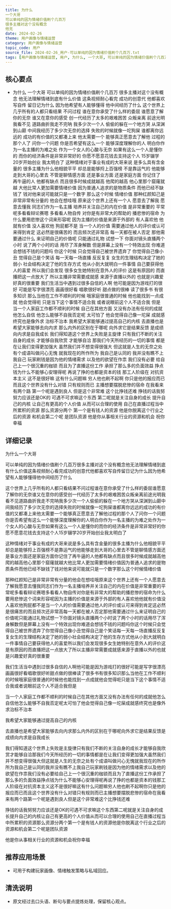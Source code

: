 ```yaml
---
title: 为什么
一个大哥
可以单纯的因为情绪价值刷个几百万
很多主播对这个没有概念
他无
date: 2024-02-26
theme: 用户画像与情绪运营
category: 用户画像与情绪运营
topic_code: 用户
source_file: 2024-02-26_用户-可以单纯的因为情绪价值刷个几百万.txt
tags: [用户画像与情绪运营, 用户, 为什么, 一个大哥, 可以单纯的因为情绪价值刷个几百万, 很多主播对这个没有概念, 他无法理解情绪到底有什么价值]
---
```


## 核心要点
- 为什么
一个大哥
可以单纯的因为情绪价值刷个几百万
很多主播对这个没有概念
他无法理解情绪到底有什么价值
这条视频耐心看完
成功的创意代
他都喜欢写自传
留日记为什么
因为他希望有人能够懂得
他中间经历了什么
这个世界上几乎所有的人都只看结果
不问过程
谁在意你承受了什么样的委屈
谁愿意了解你的无奈
谁又在意你的感受
创一代经历了太多的艰难困苦
众叛亲离
前途光明我看不见
道路曲折我走不完呐
我多少次一个人
偷偷的躲在一个地方哭
从深渊到山巅
中间我经历了多少次无奈的选择
失败的时候就像一坨狗屎
谁都离你远远的
成功的有价值的又都凑上来
他太需要一个
能够真正愿意去了解他
过程的那个人了
问你一个问题
你是否希望有这么一个
能够深度理解你的人
明白你作为一名主播的为难之处
作为一个女人的心酸与无奈
如果有这么一个人是懂你的
而你的经济条件是非常非常好的
你愿不愿意花钱去支持这个人
15岁辍学
20岁开始创业
我太明白了
这种情绪对于事业有成的大哥来说
是多么具有含金量的
很多主播为什么他相貌平平
却总是能够捋上百强榜
不是靠运气的
他能够走到大哥的心里去
不管是聊情感方面
还是事业方面
还是家庭方面
你记住了
再牛逼的人
他都有缺点
而且很多时候成就越高
他爬的越高
他心里那个窟窿就越
大他比常人更加需要情绪价值
因为普通人追求的是物质条件
而他已经不缺钱了
钱对他来说可能就只是一个数字
那么这个时候
情绪价值
那种红颜知己是非常非常有分量的
他会在想哇哦
原来这个世界上还有一个人
愿意去了解我
愿意去懂我
同志们作为一名主播
培养并关注自己的内在价值
是非常重要的
平常呢多看看辩论赛嗯
多看看人物自传
对你是有非常大的帮助的
播悲惨的宿命
为什么要用悲惨这个词来形容呢
因为主播的价值是来源于外部的
有人喜欢他
他就有价值
没人喜欢他
狗屁都不是
当一个人的价值
需要通过他人的评价或认可
来得到肯定
这必然是很痛苦的
而且频次还非常高
每一天都在被人否定
那他需要通过什么
来证明自己的价值呢
只能通过礼物
试想一下
你面对镜头直播两个小时
说了两个小时的话
用尽了浑身解数
但是屏幕上没有一个特效出现
你难道会想钱不钱的问题吗
你这个时候
只会觉得自己被世界遗弃了
你觉得自己像小丑
觉得自己是个笑话
每一天每一场直播
反反复复
女生的生理结构决定了她的弱小
社会结构决定了他的生存方式
他从小到大就明白一件事情
自己要获得他人的喜爱
所以我们会发现
很多女生她特别在意外人的评价
这是有原因的
而直播把这一点放大了
所以主播非常需要成就感
来源于直播以外的
也就是兴趣爱好真的很重要
我们生活当中遇到过很多自信的人啊
他可能是因为游戏打的很好
可能是写字很漂亮
画画很好看
唱歌很好听
甜点做的很棒
读了很多书
有很多知识
那么当他在工作不顺利的时候
哦家庭很普通的时候
他也能找到一点成就
他会觉得呃
只是当下这个事情不适合我
或者说眼前这个人不适合我
但是
当一个人家庭工作都不顺利的时候
自己在其他方面
又没有办法有任何的成就
他怎么自信
他怎么能够不自我否定呢
太可怕了
他会觉得自己像一坨屎
成就感终究也是像外求
治标不治本
我希望大家能够通过提高自己的内核
去直播也是希望大家能够去向内求
那么内外的区别在于哪呢
向外求它是结果反馈
是成绩向内求是自我成长
我们得知道这个世界上失败是主旋律
只有我们不断的关注自身的成长
才能够自我欣赏
才能够自洽
那我们今天所经历的一切的事情
都是在让我们变得更加强大
虽然我们并不想变得很强大
但这就是人生的无奈之处
有个成语叫做问心无愧
就我现在的所作所为
我自己是认同的
我并没有瞧不上我自己
玩家刷钱是因为他的情绪需求
以及他的欲望在作祟
我们没有必要
给自己上一个很沉重的枷锁
而且为了直播这份工作
承担了那么多的负面效益
挣点钱为什么不能够心安理得呢
再说了挣的也都是资本的钱
那工人阶级在
对抗资本主义
这不是很好嘛
这有什么问题嘛
穷人他也刷不起啊
你只是他的报应而已
而且这个世界没有什么对错
只有规则而已
主播想要摆脱悲惨的宿命
在我看来有两个路
第一个呢是遇到良人
但是这个非常难
这个比挣钱还难
挣钱的话我努努力应该还是OK的
可遇不可求嘛这个东西
第二呢就是关注自身的成长
提升自己的内核
让自己有更高的个人价值
从而可以合理的使用
自己在直播过程当中
所累积的资源
那么资源分两个
第一个是有钱人的资源
他是你脱离这个行业之后的资源
和机会第二个呢
是团队资源
他是你从事相关行业的资源和机会
祝你幸福

## 详细记录

为什么一个大哥

可以单纯的因为情绪价值刷个几百万很多主播对这个没有概念他无法理解情绪到底有什么价值这条视频耐心看完成功的创意代他都喜欢写自传留日记为什么因为他希望有人能够懂得他中间经历了什么

这个世界上几乎所有的人都只看结果不问过程谁在意你承受了什么样的委屈谁愿意了解你的无奈谁又在意你的感受创一代经历了太多的艰难困苦众叛亲离前途光明我看不见道路曲折我走不完呐我多少次一个人偷偷的躲在一个地方哭从深渊到山巅中间我经历了多少次无奈的选择失败的时候就像一坨狗屎谁都离你远远的成功的有价值的又都凑上来他太需要一个能够真正愿意去了解他过程的那个人了问你一个问题你是否希望有这么一个能够深度理解你的人明白你作为一名主播的为难之处作为一个女人的心酸与无奈如果有这么一个人是懂你的而你的经济条件是非常非常好的你愿不愿意花钱去支持这个人15岁辍学20岁开始创业我太明白了

这种情绪对于事业有成的大哥来说是多么具有含金量的很多主播为什么他相貌平平却总是能够捋上百强榜不是靠运气的他能够走到大哥的心里去不管是聊情感方面还是事业方面还是家庭方面你记住了再牛逼的人他都有缺点而且很多时候成就越高他爬的越高他心里那个窟窿就越大他比常人更加需要情绪价值因为普通人追求的是物质条件而他已经不缺钱了钱对他来说可能就只是一个数字那么这个时候情绪价值

那种红颜知己是非常非常有分量的他会在想哇哦原来这个世界上还有一个人愿意去了解我愿意去懂我同志们作为一名主播培养并关注自己的内在价值是非常重要的平常呢多看看辩论赛嗯多看看人物自传对你是有非常大的帮助的播悲惨的宿命为什么要用悲惨这个词来形容呢因为主播的价值是来源于外部的有人喜欢他他就有价值没人喜欢他狗屁都不是当一个人的价值需要通过他人的评价或认可来得到肯定这必然是很痛苦的而且频次还非常高每一天都在被人否定那他需要通过什么来证明自己的价值呢只能通过礼物试想一下你面对镜头直播两个小时说了两个小时的话用尽了浑身解数但是屏幕上没有一个特效出现你难道会想钱不钱的问题吗你这个时候只会觉得自己被世界遗弃了你觉得自己像小丑觉得自己是个笑话每一天每一场直播反反复复女生的生理结构决定了她的弱小社会结构决定了他的生存方式他从小到大就明白一件事情自己要获得他人的喜爱所以我们会发现很多女生她特别在意外人的评价这是有原因的而直播把这一点放大了所以主播非常需要成就感来源于直播以外的也就是兴趣爱好真的很重要

我们生活当中遇到过很多自信的人啊他可能是因为游戏打的很好可能是写字很漂亮画画很好看唱歌很好听甜点做的很棒读了很多书有很多知识那么当他在工作不顺利的时候哦家庭很普通的时候他也能找到一点成就他会觉得呃只是当下这个事情不适合我或者说眼前这个人不适合我但是

当一个人家庭工作都不顺利的时候自己在其他方面又没有办法有任何的成就他怎么自信他怎么能够不自我否定呢太可怕了他会觉得自己像一坨屎成就感终究也是像外求治标不治本

我希望大家能够通过提高自己的内核

去直播也是希望大家能够去向内求那么内外的区别在于哪呢向外求它是结果反馈是成绩向内求是自我成长

我们得知道这个世界上失败是主旋律只有我们不断的关注自身的成长才能够自我欣赏才能够自洽那我们今天所经历的一切的事情都是在让我们变得更加强大虽然我们并不想变得很强大但这就是人生的无奈之处有个成语叫做问心无愧就我现在的所作所为我自己是认同的我并没有瞧不上我自己玩家刷钱是因为他的情绪需求以及他的欲望在作祟我们没有必要给自己上一个很沉重的枷锁而且为了直播这份工作承担了那么多的负面效益挣点钱为什么不能够心安理得呢再说了挣的也都是资本的钱那工人阶级在对抗资本主义这不是很好嘛这有什么问题嘛穷人他也刷不起啊你只是他的报应而已而且这个世界没有什么对错只有规则而已主播想要摆脱悲惨的宿命在我看来有两个路第一个呢是遇到良人但是这个非常难这个比挣钱还难

挣钱的话我努努力应该还是OK的可遇不可求嘛这个东西第二呢就是关注自身的成长提升自己的内核让自己有更高的个人价值从而可以合理的使用自己在直播过程当中所累积的资源那么资源分两个第一个是有钱人的资源他是你脱离这个行业之后的资源和机会第二个呢是团队资源

他是你从事相关行业的资源和机会祝你幸福

## 推荐应用场景
- 可用于构建玩家画像、情绪触发策略与私域回应。

## 清洗说明
- 原文经过去口头语、断句与要点提炼处理，保留核心观点。
